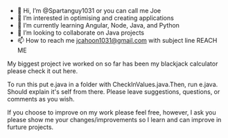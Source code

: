 - 👋 Hi, I’m @Spartanguy1031 or you can call me Joe
- 👀 I’m interested in optimising and creating applications
- 🌱 I’m currently learning Angular, Node, Java, and Python
- 💞️ I’m looking to collaborate on Java projects
- 📫 How to reach me jcahoon1031@gmail.com with subject line REACH ME

My biggest project ive worked on so far has been my blackjack calculator please check it out here.

To run this put e.java in a folder with CheckInValues.java.Then, run e.java. Should explain it's self from there. Please leave suggestions, questions, or comments as you wish.

If you choose to improve on my work please feel free, however, I ask you please show me your changes/improvements so I learn and can improve in furture projects.

<!---
Spartanguy1031/Spartanguy1031 is a ✨ special ✨ repository because its `README.md` (this file) appears on your GitHub profile.
You can click the Preview link to take a look at your changes.
--->
